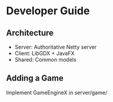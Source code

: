 # Developer Guide

## Architecture
- Server: Authoritative Netty server
- Client: LibGDX + JavaFX
- Shared: Common models

## Adding a Game
Implement GameEngineX in server/game/
